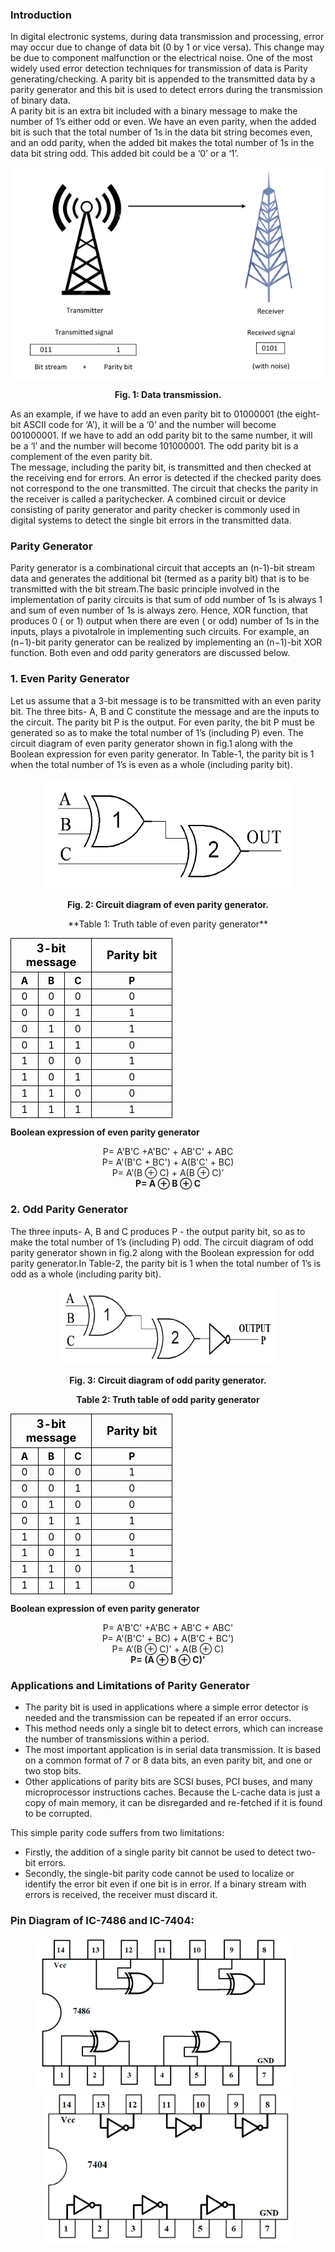 ### Introduction
<div style=text-align:justify">

In digital electronic systems, during data transmission and processing, error may occur due to change of data bit (0 by 1 or vice versa). This change may be due to component malfunction or the electrical noise. One of the most widely used error detection techniques for transmission of data is Parity generating/checking. A parity bit is appended to the transmitted data by a parity generator and this bit is used to detect errors during the transmission of binary data.  
A parity bit is an extra bit included with a binary message to make the number of 1’s either odd or even. We have an even parity, when the added bit is such that the total number of 1s in the data bit string becomes even, and an odd parity, when the added bit makes the total number of 1s in the data bit string odd. This added bit could be a ‘0’ or a ‘1’.  
<center>

![](images/image1.1.png) 

 **Fig. 1: Data transmission.**</center>

As an example, if we have to add an even parity bit to 01000001 (the eight-bit ASCII code for ‘A’), it will be a ‘0’ and the number will become 001000001. If we have to add an odd parity bit to the same number, it will be a ‘l’ and the number will become 101000001. The odd parity bit is a complement of the even parity bit.  
The message, including the parity bit, is transmitted and then checked at the receiving end for errors. An error is detected if the checked parity does not correspond to the one transmitted. The circuit that checks the parity in the receiver is called a paritychecker. A combined circuit or device consisting of parity generator and parity checker is commonly used in digital systems to detect the single bit errors in the transmitted data.  

### **Parity Generator**

Parity generator is a combinational circuit that accepts an (n-1)-bit stream data and generates the additional bit (termed as a parity bit) that is to be transmitted with the bit stream.The basic principle involved in the implementation of parity circuits is that sum of odd number of 1s is always 1 and sum of even number of 1s is always zero. Hence, XOR function, that produces 0 ( or 1) output when there are even ( or odd) number of 1s in the inputs, plays a pivotalrole in implementing such circuits. For example, an (n−1)-bit parity generator can be realized by implementing an (n−1)-bit XOR function. Both even and odd parity generators are discussed below.

### **1\. Even Parity Generator**

Let us assume that a 3-bit message is to be transmitted with an even parity bit. The three bits- A, B and C constitute the message and are the inputs to the circuit. The parity bit P is the output. For even parity, the bit P must be generated so as to make the total number of 1’s (including P) even. The circuit diagram of even parity generator shown in fig.1 along with the Boolean expression for even parity generator. In Table-1, the parity bit is 1 when the total number of 1’s is even as a whole (including parity bit).

<center>

  ![](images/image6.png)

  **Fig. 2: Circuit diagram of even parity generator.**</center>

<center>
  **Table 1: Truth table of even parity generator**

  <table style="text-align:center;color:black;margin-left:auto;margin-right:auto;">
       <tr style="border:1px solid black;font-size:130%;border-collapse:collapse;">
      <th colspan="3"; style="border:1px solid black;border-collapse:collapse;width:110px;text-align:center;">3-bit message</th>
      <th style="border:1px solid black;border-collapse:collapse;width:110px;text-align:center;" >Parity bit</th>
      </tr>
      <tr align="center">
      <th style="border:1px solid black;font-size:110%;border-collapse:collapse;">A</th>
      <th style="border:1px solid black;font-size:110%;border-collapse:collapse;">B</th>
      <th style="border:1px solid black;font-size:110%;border-collapse:collapse;">C</th>
      <th style="border:1px solid black;font-size:110%;border-collapse:collapse;">P</th>
      </tr>
      <tr align="center">
      <td style="border:1px solid black;font-size:110%;border-collapse:collapse;">0</td>
      <td style="border:1px solid black;font-size:110%;border-collapse:collapse;">0</td>
      <td style="border:1px solid black;font-size:110%;border-collapse:collapse;">0</td>
      <td style="border:1px solid black;font-size:110%;border-collapse:collapse;">0</td>
      </tr> 
      <tr align="center">
      <td style="border:1px solid black;font-size:110%;border-collapse:collapse;">0</td>
      <td style="border:1px solid black;font-size:110%;border-collapse:collapse;">0</td>
      <td style="border:1px solid black;font-size:110%;border-collapse:collapse;">1</td>
      <td style="border:1px solid black;font-size:110%;border-collapse:collapse;">1</td>
      </tr>
      <tr align="center">
      <td style="border:1px solid black;font-size:110%;border-collapse:collapse;">0</td>
      <td style="border:1px solid black;font-size:110%;border-collapse:collapse;">1</td>
      <td style="border:1px solid black;font-size:110%;border-collapse:collapse;">0</td>
      <td style="border:1px solid black;font-size:110%;border-collapse:collapse;">1</td>
      </tr> 
      <tr align="center">
      <td style="border:1px solid black;font-size:110%;border-collapse:collapse;">0</td>
      <td style="border:1px solid black;font-size:110%;border-collapse:collapse;">1</td>
      <td style="border:1px solid black;font-size:110%;border-collapse:collapse;">1</td>
      <td style="border:1px solid black;font-size:110%;border-collapse:collapse;">0</td>
      </tr> 
      <tr align="center">
      <td style="border:1px solid black;font-size:110%;border-collapse:collapse;">1</td>
      <td style="border:1px solid black;font-size:110%;border-collapse:collapse;">0</td>
      <td style="border:1px solid black;font-size:110%;border-collapse:collapse;">0</td>
      <td style="border:1px solid black;font-size:110%;border-collapse:collapse;">1</td>
      </tr>
      <tr align="center">
      <td style="border:1px solid black;font-size:110%;border-collapse:collapse;">1</td>
      <td style="border:1px solid black;font-size:110%;border-collapse:collapse;">0</td>
      <td style="border:1px solid black;font-size:110%;border-collapse:collapse;">1</td>
      <td style="border:1px solid black;font-size:110%;border-collapse:collapse;">0</td>
      </tr>
      <tr align="center">
      <td style="border:1px solid black;font-size:110%;border-collapse:collapse;">1</td>
      <td style="border:1px solid black;font-size:110%;border-collapse:collapse;">1</td>
      <td style="border:1px solid black;font-size:110%;border-collapse:collapse;">0</td>
      <td style="border:1px solid black;font-size:110%;border-collapse:collapse;">0</td>
      </tr>
      <tr align="center">
      <td style="border:1px solid black;font-size:110%;border-collapse:collapse;">1</td>
      <td style="border:1px solid black;font-size:110%;border-collapse:collapse;">1</td>
      <td style="border:1px solid black;font-size:110%;border-collapse:collapse;">1</td>
      <td style="border:1px solid black;font-size:110%;border-collapse:collapse;">1</td>
      </tr>
  </table>
</center>


  

**Boolean expression of even parity generator**
<center>

P= A'B'C +A'BC' + AB'C' + ABC  
P= A'(B'C + BC') + A(B'C' + BC)  
P= A’(B ⊕ C) + A(B ⊕ C)’  
**P= A ⊕ B ⊕ C**  </center>

### **2\. Odd Parity Generator**

The three inputs- A, B and C produces P - the output parity bit, so as to make the total number of 1’s (including P) odd. The circuit diagram of odd parity generator shown in fig.2 along with the Boolean expression for odd parity generator.In Table-2, the parity bit is 1 when the total number of 1’s is odd as a whole (including parity bit).

<div align="center">

![](images/image3ins.png)

**Fig. 3: Circuit diagram of odd parity generator.**

**Table 2: Truth table of odd parity generator**

<table style="text-align:center;color:black;">
      <tr style="border:1px solid black;font-size:130%;border-collapse:collapse;">
      <th colspan="3"; style="border:1px solid black;border-collapse:collapse;width:110px;text-align:center;">3-bit message</th>
      <th style="border:1px solid black;border-collapse:collapse;width:110px;text-align:center;" >Parity bit</th>
      </tr>
      <tr align="center">
      <th style="border:1px solid black;font-size:110%;border-collapse:collapse;">A</th>
      <th style="border:1px solid black;font-size:110%;border-collapse:collapse;">B</th>
      <th style="border:1px solid black;font-size:110%;border-collapse:collapse;">C</th>
      <th style="border:1px solid black;font-size:110%;border-collapse:collapse;">P</th>
      </tr> 
      <tr align="center">
      <td style="border:1px solid black;font-size:110%;border-collapse:collapse;">0</td>
      <td style="border:1px solid black;font-size:110%;border-collapse:collapse;">0</td>
      <td style="border:1px solid black;font-size:110%;border-collapse:collapse;">0</td>
      <td style="border:1px solid black;font-size:110%;border-collapse:collapse;">1</td>
      </tr>
      <tr align="center">
      <td style="border:1px solid black;font-size:110%;border-collapse:collapse;">0</td>
      <td style="border:1px solid black;font-size:110%;border-collapse:collapse;">0</td>
      <td style="border:1px solid black;font-size:110%;border-collapse:collapse;">1</td>
      <td style="border:1px solid black;font-size:110%;border-collapse:collapse;">0</td>
      </tr>
      <tr align="center">
      <td style="border:1px solid black;font-size:110%;border-collapse:collapse;">0</td>
      <td style="border:1px solid black;font-size:110%;border-collapse:collapse;">1</td>
      <td style="border:1px solid black;font-size:110%;border-collapse:collapse;">0</td>
      <td style="border:1px solid black;font-size:110%;border-collapse:collapse;">0</td>
      </tr>
      <tr align="center">
      <td style="border:1px solid black;font-size:110%;border-collapse:collapse;">0</td>
      <td style="border:1px solid black;font-size:110%;border-collapse:collapse;">1</td>
      <td style="border:1px solid black;font-size:110%;border-collapse:collapse;">1</td>
      <td style="border:1px solid black;font-size:110%;border-collapse:collapse;">1</td>
      </tr>   
      <tr align="center">
      <td style="border:1px solid black;font-size:110%;border-collapse:collapse;">1</td>
      <td style="border:1px solid black;font-size:110%;border-collapse:collapse;">0</td>
      <td style="border:1px solid black;font-size:110%;border-collapse:collapse;">0</td>
      <td style="border:1px solid black;font-size:110%;border-collapse:collapse;">0</td>
      </tr>   
      <tr align="center">
      <td style="border:1px solid black;font-size:110%;border-collapse:collapse;">1</td>
      <td style="border:1px solid black;font-size:110%;border-collapse:collapse;">0</td>
      <td style="border:1px solid black;font-size:110%;border-collapse:collapse;">1</td>
      <td style="border:1px solid black;font-size:110%;border-collapse:collapse;">1</td>
      </tr>     
      <tr align="center">
      <td style="border:1px solid black;font-size:110%;border-collapse:collapse;">1</td>
      <td style="border:1px solid black;font-size:110%;border-collapse:collapse;">1</td>
      <td style="border:1px solid black;font-size:110%;border-collapse:collapse;">0</td>
      <td style="border:1px solid black;font-size:110%;border-collapse:collapse;">1</td>
      </tr>     
      <tr align="center">
      <td style="border:1px solid black;font-size:110%;border-collapse:collapse;">1</td>
      <td style="border:1px solid black;font-size:110%;border-collapse:collapse;">1</td>
      <td style="border:1px solid black;font-size:110%;border-collapse:collapse;">1</td>
      <td style="border:1px solid black;font-size:110%;border-collapse:collapse;">0</td>
      </tr>      
      </table>
      </div>
  

**Boolean expression of even parity generator**
<center>

P= A'B'C' +A'BC + AB'C + ABC'  
P= A'(B'C' + BC) + A(B'C + BC')  
P= A’(B ⊕ C)' + A(B ⊕ C)  
**P= (A ⊕ B ⊕ C)'**  </center>

### **Applications and Limitations of Parity Generator**

*   The parity bit is used in applications where a simple error detector is needed and the transmission can be repeated if an error occurs.
*   This method needs only a single bit to detect errors, which can increase the number of transmissions within a period.
*   The most important application is in serial data transmission. It is based on a common format of 7 or 8 data bits, an even parity bit, and one or two stop bits.
*   Other applications of parity bits are SCSI buses, PCI buses, and many microprocessor instructions caches. Because the L-cache data is just a copy of main memory, it can be disregarded and re-fetched if it is found to be corrupted.

This simple parity code suffers from two limitations:  

*   Firstly, the addition of a single parity bit cannot be used to detect two-bit errors.
*   Secondly, the single-bit parity code cannot be used to localize or identify the error bit even if one bit is in error. If a binary stream with errors is received, the receiver must discard it.

### **Pin Diagram of IC-7486 and IC-7404:**
<center>

![](images/image4.png)&emsp; ![](images/image5.png) </center>

</div>
